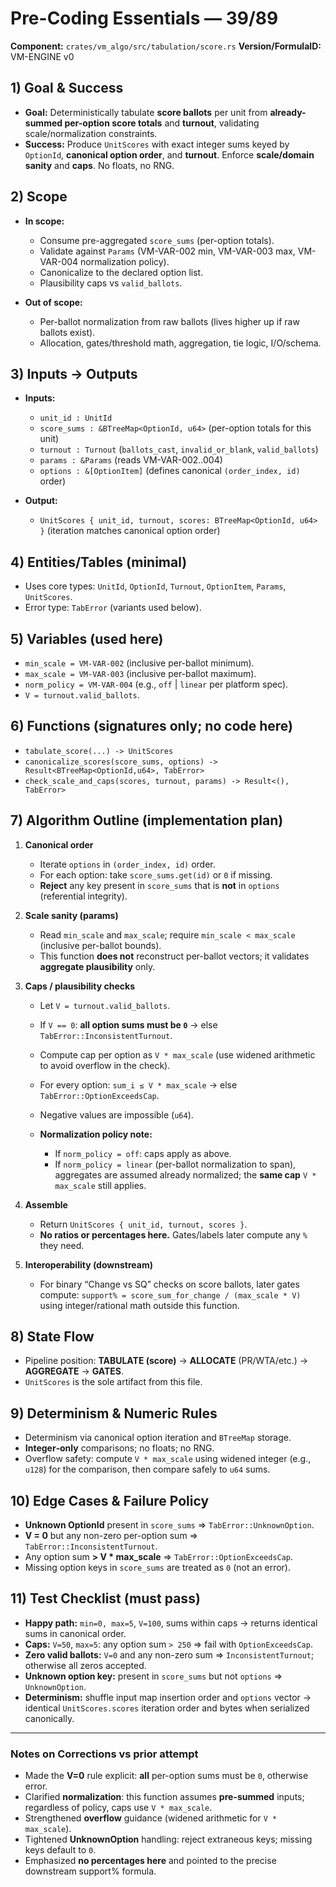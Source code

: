 
# Pre-Coding Essentials — 39/89

**Component:** `crates/vm_algo/src/tabulation/score.rs`
**Version/FormulaID:** VM-ENGINE v0

## 1) Goal & Success

* **Goal:** Deterministically tabulate **score ballots** per unit from **already-summed per-option score totals** and **turnout**, validating scale/normalization constraints.
* **Success:** Produce `UnitScores` with exact integer sums keyed by `OptionId`, **canonical option order**, and **turnout**. Enforce **scale/domain sanity** and **caps**. No floats, no RNG.

## 2) Scope

* **In scope:**

  * Consume pre-aggregated `score_sums` (per-option totals).
  * Validate against `Params` (VM-VAR-002 min, VM-VAR-003 max, VM-VAR-004 normalization policy).
  * Canonicalize to the declared option list.
  * Plausibility caps vs `valid_ballots`.
* **Out of scope:**

  * Per-ballot normalization from raw ballots (lives higher up if raw ballots exist).
  * Allocation, gates/threshold math, aggregation, tie logic, I/O/schema.

## 3) Inputs → Outputs

* **Inputs:**

  * `unit_id : UnitId`
  * `score_sums : &BTreeMap<OptionId, u64>` (per-option totals for this unit)
  * `turnout : Turnout` (`ballots_cast`, `invalid_or_blank`, `valid_ballots`)
  * `params : &Params` (reads VM-VAR-002..004)
  * `options : &[OptionItem]` (defines canonical `(order_index, id)` order)
* **Output:**

  * `UnitScores { unit_id, turnout, scores: BTreeMap<OptionId, u64> }` (iteration matches canonical option order)

## 4) Entities/Tables (minimal)

* Uses core types: `UnitId`, `OptionId`, `Turnout`, `OptionItem`, `Params`, `UnitScores`.
* Error type: `TabError` (variants used below).

## 5) Variables (used here)

* `min_scale = VM-VAR-002` (inclusive per-ballot minimum).
* `max_scale = VM-VAR-003` (inclusive per-ballot maximum).
* `norm_policy = VM-VAR-004` (e.g., `off` | `linear` per platform spec).
* `V = turnout.valid_ballots`.

## 6) Functions (signatures only; **no code here**)

* `tabulate_score(...) -> UnitScores`
* `canonicalize_scores(score_sums, options) -> Result<BTreeMap<OptionId,u64>, TabError>`
* `check_scale_and_caps(scores, turnout, params) -> Result<(), TabError>`

## 7) Algorithm Outline (implementation plan)

1. **Canonical order**

   * Iterate `options` in `(order_index, id)` order.
   * For each option: take `score_sums.get(id)` or `0` if missing.
   * **Reject** any key present in `score_sums` that is **not** in `options` (referential integrity).
2. **Scale sanity (params)**

   * Read `min_scale` and `max_scale`; require `min_scale < max_scale` (inclusive per-ballot bounds).
   * This function **does not** reconstruct per-ballot vectors; it validates **aggregate plausibility** only.
3. **Caps / plausibility checks**

   * Let `V = turnout.valid_ballots`.
   * If `V == 0`: **all option sums must be `0`** → else `TabError::InconsistentTurnout`.
   * Compute cap per option as `V * max_scale` (use widened arithmetic to avoid overflow in the check).
   * For every option: `sum_i ≤ V * max_scale` → else `TabError::OptionExceedsCap`.
   * Negative values are impossible (`u64`).
   * **Normalization policy note:**

     * If `norm_policy = off`: caps apply as above.
     * If `norm_policy = linear` (per-ballot normalization to span), aggregates are assumed already normalized; the **same cap** `V * max_scale` still applies.
4. **Assemble**

   * Return `UnitScores { unit_id, turnout, scores }`.
   * **No ratios or percentages here.** Gates/labels later compute any `%` they need.
5. **Interoperability (downstream)**

   * For binary “Change vs SQ” checks on score ballots, later gates compute:
     `support% = score_sum_for_change / (max_scale * V)` using integer/rational math outside this function.

## 8) State Flow

* Pipeline position: **TABULATE (score)** → **ALLOCATE** (PR/WTA/etc.) → **AGGREGATE** → **GATES**.
* `UnitScores` is the sole artifact from this file.

## 9) Determinism & Numeric Rules

* Determinism via canonical option iteration and `BTreeMap` storage.
* **Integer‐only** comparisons; no floats; no RNG.
* Overflow safety: compute `V * max_scale` using widened integer (e.g., `u128`) for the comparison, then compare safely to `u64` sums.

## 10) Edge Cases & Failure Policy

* **Unknown OptionId** present in `score_sums` ⇒ `TabError::UnknownOption`.
* **V = 0** but any non-zero per-option sum ⇒ `TabError::InconsistentTurnout`.
* Any option sum **> V \* max\_scale** ⇒ `TabError::OptionExceedsCap`.
* Missing option keys in `score_sums` are treated as `0` (not an error).

## 11) Test Checklist (must pass)

* **Happy path:** `min=0, max=5`, `V=100`, sums within caps → returns identical sums in canonical order.
* **Caps:** `V=50`, `max=5`: any option sum `> 250` ⇒ fail with `OptionExceedsCap`.
* **Zero valid ballots:** `V=0` and any non-zero sum ⇒ `InconsistentTurnout`; otherwise all zeros accepted.
* **Unknown option key:** present in `score_sums` but not `options` ⇒ `UnknownOption`.
* **Determinism:** shuffle input map insertion order and `options` vector → identical `UnitScores.scores` iteration order and bytes when serialized canonically.

---

### Notes on Corrections vs prior attempt

* Made the **V=0** rule explicit: **all** per-option sums must be `0`, otherwise error.
* Clarified **normalization**: this function assumes **pre-summed** inputs; regardless of policy, caps use `V * max_scale`.
* Strengthened **overflow** guidance (widened arithmetic for `V * max_scale`).
* Tightened **UnknownOption** handling: reject extraneous keys; missing keys default to `0`.
* Emphasized **no percentages here** and pointed to the precise downstream support% formula.
